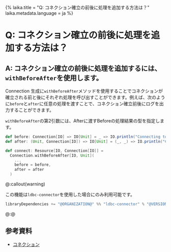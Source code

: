 {%
  laika.title = "Q: コネクション確立の前後に処理を追加する方法は？"
  laika.metadata.language = ja
%}

# Q: コネクション確立の前後に処理を追加する方法は？

## A: コネクション確立の前後に処理を追加するには、`withBeforeAfter`を使用します。

Connection 生成に`withBeforeAfter`メソッドを使用することでコネクションが確立される前と後にそれぞれ処理を呼び出すことができます。例えば、次のように`before`と`after`に任意の処理を渡すことで、コネクション確立前後にログを出力することができます。

`withBeforeAfter`の第2引数には、Afterに渡すBeforeの処理結果の型を指定します。

```scala 3
def before: Connection[IO] => IO[Unit] = _ => IO.println("Connecting to...")
def after: (Unit, Connection[IO]) => IO[Unit] = (_, _) => IO.println("Connection Closed")

def connect: Resource[IO, Connection[IO]] =
  Connection.withBeforeAfter[IO, Unit](
    ...
    before = before,
    after = after
  )
```

@:callout(warning)

この機能は`ldbc-connector`を使用した場合にのみ利用可能です。

```scala 3
libraryDependencies += "@ORGANIZATION@" %% "ldbc-connector" % "@VERSION@"
```

@:@

## 参考資料
- [コネクション](/ja/tutorial/Connection.md#use-ldbc-connector)
